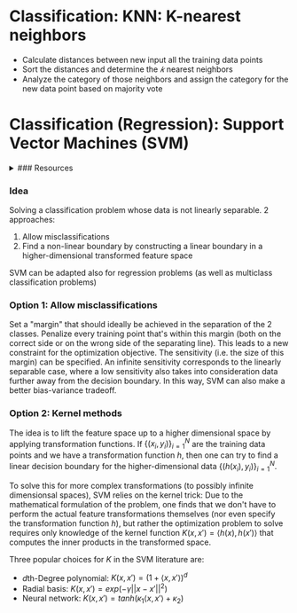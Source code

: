 # Classification: KNN: K-nearest neighbors

- Calculate distances between new input all the training data points
- Sort the distances and determine the $𝑘$ nearest neighbors
- Analyze the category of those neighbors and assign the category for the new data point based on majority vote


# Classification (Regression): Support Vector Machines (SVM)

<details>
    <summary>### Resources</summary>

    - "The Elements of Statistical Learning" (Hastie, Tibshirani, Friedman), chapter 12
    - ["A Practical Guide to Support Vector Classification"](https://www.csie.ntu.edu.tw/~cjlin/papers/guide/guide.pdf)
    - Linear kernel: [sklearn.svm.LinearSVC](https://scikit-learn.org/stable/modules/generated/sklearn.svm.LinearSVC.html)
    - More general implemention: [sklearn.svm.SVC](https://scikit-learn.org/stable/modules/generated/sklearn.svm.SVC.html#sklearn.svm.SVC)
</details>

### Idea

Solving a classification problem whose data is not linearly separable. 2 approaches:

1. Allow misclassifications
2. Find a non-linear boundary by constructing a linear boundary in a higher-dimensional transformed feature space

SVM can be adapted also for regression problems (as well as multiclass classification problems)

### Option 1: Allow misclassifications

Set a "margin" that should ideally be achieved in the separation of the 2 classes. 
Penalize every training point that's within this margin (both on the correct side or on the wrong side of the separating line). 
This leads to a new constraint for the optimization objective.
The sensitivity (i.e. the size of this margin) can be specified. 
An infinite sensitivity corresponds to the linearly separable case, where a low sensitivity also takes into consideration data further away from the decision boundary. 
In this way, SVM can also make a better bias-variance tradeoff.

### Option 2: Kernel methods

The idea is to lift the feature space up to a higher dimensional space by applying transformation functions. 
If $`\left\{ (x_i, y_i) \right\}_{i=1}^N`$ are the training data points and we have a transformation function $h$, 
then one can try to find a linear decision boundary for the higher-dimensional data $`\left\{ (h(x_i), y_i) \right\}_{i=1}^N`$.

To solve this for more complex transformations (to possibly infinite dimensionsal spaces), SVM relies on the kernel trick: 
Due to the mathematical formulation of the problem, one finds that we don't have to perform the actual feature transformations themselves (nor even specify the transformation function $h$), 
but rather the optimization problem to solve requires only knowledge of the kernel function $K(x, x') = \langle h(x), h(x') \rangle$ that computes the inner products in the transformed space.

Three popular choices for $K$ in the SVM literature are:

- $d \text{th}$-Degree polynomial:  $K(x, x') = (1+ \langle x, x' \rangle)^d$
- Radial basis:  $K(x, x') = exp(−\gamma ||x−x'||^2)$
- Neural network:  $K(x, x') = tanh( \kappa_1 \langle x, x' \rangle + \kappa_2)$